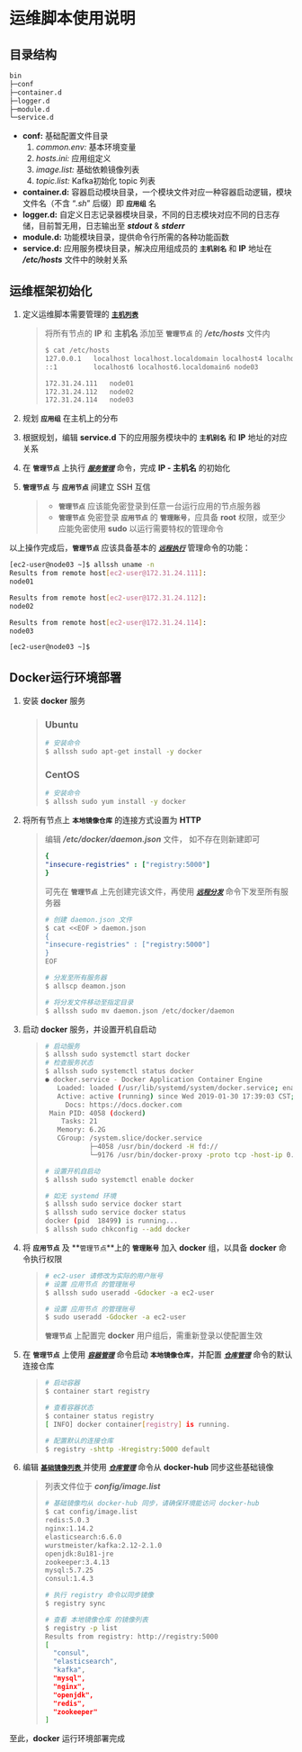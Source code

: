 # 运维脚本使用说明

## 目录结构

```bash
bin
├─conf
├─container.d
├─logger.d
├─module.d
└─service.d
```

* **conf:** 基础配置文件目录
  1. *common.env:* 基本环境变量
  2. *hosts.ini:* 应用组定义
  3. *image.list:* 基础依赖镜像列表
  4. *topic.list:* Kafka初始化 topic 列表
* **container.d:** 容器启动模块目录，一个模块文件对应一种容器启动逻辑，模块文件名（不含 “*.sh*” 后缀）即 **`应用组`** 名
* **logger.d:** 自定义日志记录器模块目录，不同的日志模块对应不同的日志存储，目前暂无用，日志输出至 ***stdout*** & ***stderr***
* **module.d:** 功能模块目录，提供命令行所需的各种功能函数
* **service.d:** 应用服务模块目录，解决应用组成员的 **`主机别名`** 和 **IP** 地址在 ***/etc/hosts*** 文件中的映射关系

## 运维框架初始化

1. 定义运维脚本需要管理的 [**`主机列表`**](documents/inventory.md)

   > 将所有节点的 **IP** 和 **主机名** 添加至 **`管理节点`** 的 ***/etc/hosts*** 文件内
   > ```bash
   > $ cat /etc/hosts
   > 127.0.0.1   localhost localhost.localdomain localhost4 localhost4.localdomain4 node03
   > ::1         localhost6 localhost6.localdomain6 node03
   > 
   > 172.31.24.111   node01
   > 172.31.24.112   node02
   > 172.31.24.114   node03
   > 
   > ```
   >

2. 规划 **`应用组`** 在主机上的分布

3. 根据规划，编辑 **service.d** 下的应用服务模块中的 **`主机别名`** 和 **IP** 地址的对应关系

4. 在 **`管理节点`** 上执行 [***`服务管理`***](documents/commands/svc.md "svc") 命令，完成 **IP - 主机名** 的初始化

5. **`管理节点`** 与 **`应用节点`** 间建立 SSH 互信

   > * **`管理节点`** 应该能免密登录到任意一台运行应用的节点服务器
   > * **`管理节点`** 免密登录 **`应用节点`** 的 **`管理账号`**，应具备 **root** 权限，或至少应能免密使用 **sudo** 以运行需要特权的管理命令

以上操作完成后，**`管理节点`** 应该具备基本的 [***`远程执行`***](documents/commands/allssh.md "allssh") 管理命令的功能：

```bash
[ec2-user@node03 ~]$ allssh uname -n
Results from remote host[ec2-user@172.31.24.111]:
node01

Results from remote host[ec2-user@172.31.24.112]:
node02

Results from remote host[ec2-user@172.31.24.114]:
node03

[ec2-user@node03 ~]$ 
```

## Docker运行环境部署

1. 安装 **docker** 服务

   > ### Ubuntu
   >
   > ``` bash
   > # 安装命令
   > $ allssh sudo apt-get install -y docker
   > ```
   >
   > ### CentOS
   >
   > ``` bash
   > # 安装命令
   > $ allssh sudo yum install -y docker
   > ```
   > 


2. 将所有节点上 **`本地镜像仓库`** 的连接方式设置为 **HTTP**

   > 编辑 ***/etc/docker/daemon.json*** 文件， 如不存在则新建即可
   > ```yaml
   > {
   > "insecure-registries" : ["registry:5000"]
   > }
   > ```
   > 可先在 **`管理节点`** 上先创建完该文件，再使用 [***`远程分发`***](documents/commands/allscp.md "allscp") 命令下发至所有服务器
   >
   > ```bash
   > # 创建 daemon.json 文件
   > $ cat <<EOF > daemon.json
   > {
   > "insecure-registries" : ["registry:5000"]
   > }
   > EOF
   > 
   > # 分发至所有服务器
   > $ allscp deamon.json
   > 
   > # 将分发文件移动至指定目录
   > $ allssh sudo mv daemon.json /etc/docker/daemon
   > ```
   >


3. 启动 **docker** 服务，并设置开机自启动

   > ```bash
   > # 启动服务
   > $ allssh sudo systemctl start docker
   > # 检查服务状态
   > $ allssh sudo systemctl status docker
   > ● docker.service - Docker Application Container Engine
   >    Loaded: loaded (/usr/lib/systemd/system/docker.service; enabled; vendor preset: disabled)
   >    Active: active (running) since Wed 2019-01-30 17:39:03 CST; 2 months 2 days ago
   >      Docs: https://docs.docker.com
   >  Main PID: 4058 (dockerd)
   >     Tasks: 21
   >    Memory: 6.2G
   >    CGroup: /system.slice/docker.service
   >            ├─4058 /usr/bin/dockerd -H fd://
   >            └─9176 /usr/bin/docker-proxy -proto tcp -host-ip 0.0.0.0 -host-port 9000 -container-ip 172.17.0.4 -container-port 9000
   > 
   > # 设置开机自启动
   > $ allssh sudo systemctl enable docker
   > 
   > # 如无 systemd 环境
   > $ allssh sudo service docker start
   > $ allssh sudo service docker status
   > docker (pid  18499) is running...
   > $ allssh sudo chkconfig --add docker
   > ```
   >

4. 将 **`应用节点`** 及 **`管理节点`**上的 **`管理账号`** 加入 **docker** 组，以具备 **docker** 命令执行权限

   > ```bash
   > # ec2-user 请修改为实际的用户账号
   > # 设置 应用节点 的管理账号
   > $ allssh sudo useradd -Gdocker -a ec2-user
   >
   > # 设置 应用节点 的管理账号
   > $ sudo useradd -Gdocker -a ec2-user
   > ```
   >
   > **`管理节点`** 上配置完 **docker** 用户组后，需重新登录以使配置生效

5. 在 **`管理节点`** 上使用 [***`容器管理`***](documents/commands/container.md "container") 命令启动 **`本地镜像仓库`**，并配置 [***`仓库管理`***](documents/commands/registry.md "registry") 命令的默认连接仓库

   > ```bash 
   > # 启动容器
   > $ container start registry
   > 
   > # 查看容器状态
   > $ container status registry
   > [ INFO] docker container[registry] is running.
   > 
   > # 配置默认的连接仓库
   > $ registry -shttp -Hregistry:5000 default
   > 
   > ```

6. 编辑 [**`基础镜像列表`** ](documents/images.md) 并使用 [***`仓库管理`***](documents/commands/registry.md "registry") 命令从 **docker-hub** 同步这些基础镜像

   > 列表文件位于 ***config/image.list***
   >
   > ```bash
   > # 基础镜像均从 docker-hub 同步，请确保环境能访问 docker-hub
   > $ cat config/image.list
   > redis:5.0.3
   > nginx:1.14.2
   > elasticsearch:6.6.0
   > wurstmeister/kafka:2.12-2.1.0
   > openjdk:8u181-jre
   > zookeeper:3.4.13
   > mysql:5.7.25
   > consul:1.4.3
   > 
   > # 执行 registry 命令以同步镜像
   > $ registry sync
   > 
   > # 查看 本地镜像仓库 的镜像列表
   > $ registry -p list
   > Results from registry: http://registry:5000
   > [
   >   "consul",
   >   "elasticsearch",
   >   "kafka",
   >   "mysql",
   >   "nginx",
   >   "openjdk",
   >   "redis",
   >   "zookeeper"
   > ]
   > 
   > ```

至此，**docker** 运行环境部署完成